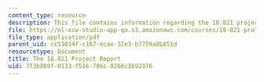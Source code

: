 ```yaml
---
content_type: resource
description: This file contains information regarding the 18.821 project report.
file: https://ol-ocw-studio-app-qa.s3.amazonaws.com/courses/18-821-project-laboratory-in-mathematics-spring-2013/7f3b869f0133f516706c8266c1692376_MIT18_821S13_writingslides.pdf
file_type: application/pdf
parent_uid: cc51014f-c167-ecae-32e3-b7759a8b851d
resourcetype: Document
title: The 18.821 Project Report
uid: 7f3b869f-0133-f516-706c-8266c1692376
---
```

